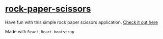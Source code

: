 # [rock-paper-scissors](https://giomikee.github.io/rock-paper-scissors/)
Have fun with this simple rock paper scissors application. [Check it out here](https://giomikee.github.io/rock-paper-scissors/)

Made with `React`, `React bootstrap`

